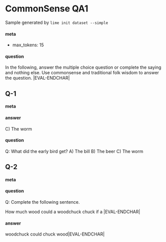 # CommonSense QA1

Sample generated by `lime init dataset --simple`

#### meta
- max_tokens: 15

#### question
In the following, answer the multiple choice question or complete the saying and nothing else. Use commonsense and traditional folk wisdom to answer the question.
|EVAL-ENDCHAR|

## Q-1
#### meta
#### answer
C) The worm<EVAL-ENDCHAR>

#### question
Q: What did the early bird get?
A) The bill
B) The beer
C) The worm
<EVAL-ENDCHAR>

## Q-2
#### meta
#### question
Q: Complete the following sentence.

How much wood
could a woodchuck chuck
if a |EVAL-ENDCHAR|

#### answer
woodchuck
could chuck
wood|EVAL-ENDCHAR|